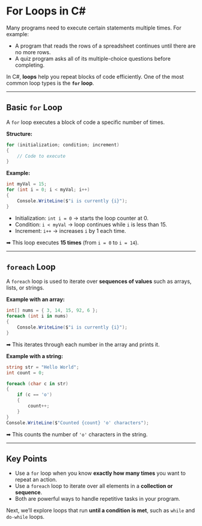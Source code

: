 # For Loops in C\#

Many programs need to execute certain statements multiple times. For example:

* A program that reads the rows of a spreadsheet continues until there are no more rows.
* A quiz program asks all of its multiple-choice questions before completing.

In C#, **loops** help you repeat blocks of code efficiently. One of the most common loop types is the **`for` loop**.

---

## Basic `for` Loop

A `for` loop executes a block of code a specific number of times.

**Structure:**

```csharp
for (initialization; condition; increment)
{
    // Code to execute
}
```

**Example:**

```csharp
int myVal = 15;
for (int i = 0; i < myVal; i++)
{
    Console.WriteLine($"i is currently {i}");
}
```

* Initialization: `int i = 0` → starts the loop counter at 0.
* Condition: `i < myVal` → loop continues while `i` is less than 15.
* Increment: `i++` → increases `i` by 1 each time.

➡ This loop executes **15 times** (from `i = 0` to `i = 14`).

---

## `foreach` Loop

A `foreach` loop is used to iterate over **sequences of values** such as arrays, lists, or strings.

**Example with an array:**

```csharp
int[] nums = { 3, 14, 15, 92, 6 };
foreach (int i in nums)
{
    Console.WriteLine($"i is currently {i}");
}
```

➡ This iterates through each number in the array and prints it.

**Example with a string:**

```csharp
string str = "Hello World";
int count = 0;

foreach (char c in str)
{
    if (c == 'o')
    {
        count++;
    }
}
Console.WriteLine($"Counted {count} 'o' characters");
```

➡ This counts the number of `'o'` characters in the string.

---

## Key Points

* Use a `for` loop when you know **exactly how many times** you want to repeat an action.
* Use a `foreach` loop to iterate over all elements in a **collection or sequence**.
* Both are powerful ways to handle repetitive tasks in your program.

Next, we’ll explore loops that run **until a condition is met**, such as `while` and `do-while` loops.
